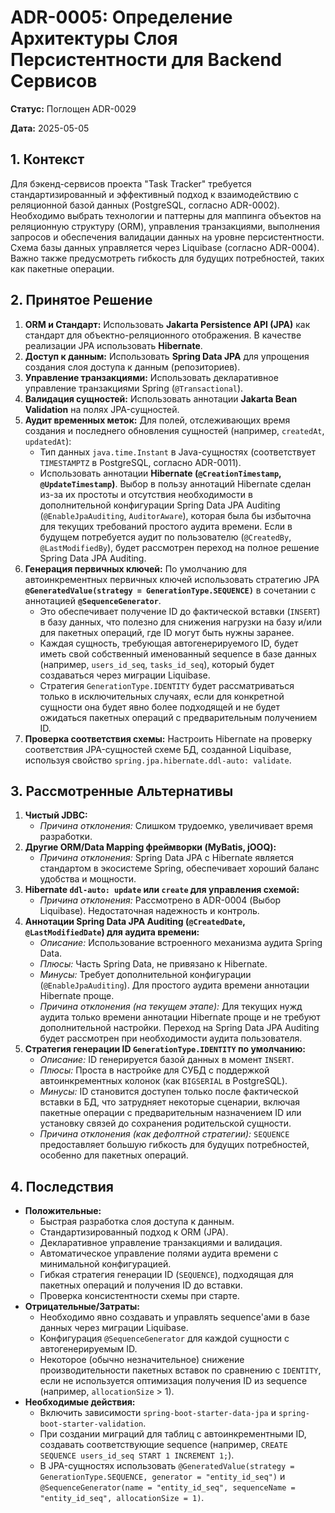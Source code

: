 # ADR-0005: Определение Архитектуры Слоя Персистентности для Backend Сервисов

**Статус:** Поглощен ADR-0029

**Дата:** 2025-05-05

## 1. Контекст

Для бэкенд-сервисов проекта "Task Tracker" требуется стандартизированный и эффективный подход к взаимодействию с реляционной базой данных (PostgreSQL, согласно ADR-0002). Необходимо выбрать технологии и паттерны для маппинга объектов на реляционную структуру (ORM), управления транзакциями, выполнения запросов и обеспечения валидации данных на уровне персистентности. Схема базы данных управляется через Liquibase (согласно ADR-0004). Важно также предусмотреть гибкость для будущих потребностей, таких как пакетные операции.

## 2. Принятое Решение

1.  **ORM и Стандарт:** Использовать **Jakarta Persistence API (JPA)** как стандарт для объектно-реляционного отображения. В качестве реализации JPA использовать **Hibernate**.
2.  **Доступ к данным:** Использовать **Spring Data JPA** для упрощения создания слоя доступа к данным (репозиториев).
3.  **Управление транзакциями:** Использовать декларативное управление транзакциями Spring (`@Transactional`).
4.  **Валидация сущностей:** Использовать аннотации **Jakarta Bean Validation** на полях JPA-сущностей.
5.  **Аудит временных меток:** Для полей, отслеживающих время создания и последнего обновления сущностей (например, `createdAt`, `updatedAt`):
    *   Тип данных `java.time.Instant` в Java-сущностях (соответствует `TIMESTAMPTZ` в PostgreSQL, согласно ADR-0011).
    *   Использовать аннотации **Hibernate (`@CreationTimestamp`, `@UpdateTimestamp`)**. Выбор в пользу аннотаций Hibernate сделан из-за их простоты и отсутствия необходимости в дополнительной конфигурации Spring Data JPA Auditing (`@EnableJpaAuditing`, `AuditorAware`), которая была бы избыточна для текущих требований простого аудита времени. Если в будущем потребуется аудит по пользователю (`@CreatedBy`, `@LastModifiedBy`), будет рассмотрен переход на полное решение Spring Data JPA Auditing.
6.  **Генерация первичных ключей:** По умолчанию для автоинкрементных первичных ключей использовать стратегию JPA **`@GeneratedValue(strategy = GenerationType.SEQUENCE)`** в сочетании с аннотацией **`@SequenceGenerator`**.
    *   Это обеспечивает получение ID до фактической вставки (`INSERT`) в базу данных, что полезно для снижения нагрузки на базу и/или для пакетных операций, где ID могут быть нужны заранее.
    *   Каждая сущность, требующая автогенерируемого ID, будет иметь свой собственный именованный sequence в базе данных (например, `users_id_seq`, `tasks_id_seq`), который будет создаваться через миграции Liquibase.
    *   Стратегия `GenerationType.IDENTITY` будет рассматриваться только в исключительных случаях, если для конкретной сущности она будет явно более подходящей и не будет ожидаться пакетных операций с предварительным получением ID.
7.  **Проверка соответствия схемы:** Настроить Hibernate на проверку соответствия JPA-сущностей схеме БД, созданной Liquibase, используя свойство `spring.jpa.hibernate.ddl-auto: validate`.

## 3. Рассмотренные Альтернативы

1.  **Чистый JDBC:**
    *   *Причина отклонения:* Слишком трудоемко, увеличивает время разработки.
2.  **Другие ORM/Data Mapping фреймворки (MyBatis, jOOQ):**
    *   *Причина отклонения:* Spring Data JPA с Hibernate является стандартом в экосистеме Spring, обеспечивает хороший баланс удобства и мощности.
3.  **Hibernate `ddl-auto: update` или `create` для управления схемой:**
    *   *Причина отклонения:* Рассмотрено в ADR-0004 (Выбор Liquibase). Недостаточная надежность и контроль.
4.  **Аннотации Spring Data JPA Auditing (`@CreatedDate`, `@LastModifiedDate`) для аудита времени:**
    *   *Описание:* Использование встроенного механизма аудита Spring Data.
    *   *Плюсы:* Часть Spring Data, не привязано к Hibernate.
    *   *Минусы:* Требует дополнительной конфигурации (`@EnableJpaAuditing`). Для простого аудита времени аннотации Hibernate проще.
    *   *Причина отклонения (на текущем этапе):* Для текущих нужд аудита только времени аннотации Hibernate проще и не требуют дополнительной настройки. Переход на Spring Data JPA Auditing будет рассмотрен при необходимости аудита пользователя.
5.  **Стратегия генерации ID `GenerationType.IDENTITY` по умолчанию:**
    *   *Описание:* ID генерируется базой данных в момент `INSERT`.
    *   *Плюсы:* Проста в настройке для СУБД с поддержкой автоинкрементных колонок (как `BIGSERIAL` в PostgreSQL).
    *   *Минусы:* ID становится доступен только после фактической вставки в БД, что затрудняет некоторые сценарии, включая пакетные операции с предварительным назначением ID или установку связей до сохранения родительской сущности.
    *   *Причина отклонения (как дефолтной стратегии):* `SEQUENCE` предоставляет большую гибкость для будущих потребностей, особенно для пакетных операций.

## 4. Последствия

*   **Положительные:**
    *   Быстрая разработка слоя доступа к данным.
    *   Стандартизированный подход к ORM (JPA).
    *   Декларативное управление транзакциями и валидация.
    *   Автоматическое управление полями аудита времени с минимальной конфигурацией.
    *   Гибкая стратегия генерации ID (`SEQUENCE`), подходящая для пакетных операций и получения ID до вставки.
    *   Проверка консистентности схемы при старте.
*   **Отрицательные/Затраты:**
    *   Необходимо явно создавать и управлять sequence'ами в базе данных через миграции Liquibase.
    *   Конфигурация `@SequenceGenerator` для каждой сущности с автогенерируемым ID.
    *   Некоторое (обычно незначительное) снижение производительности пакетных вставок по сравнению с `IDENTITY`, если не используется оптимизация получения ID из sequence (например, `allocationSize` > 1).
*   **Необходимые действия:**
    *   Включить зависимости `spring-boot-starter-data-jpa` и `spring-boot-starter-validation`.
    *   При создании миграций для таблиц с автоинкрементными ID, создавать соответствующие sequence (например, `CREATE SEQUENCE users_id_seq START 1 INCREMENT 1;`).
    *   В JPA-сущностях использовать `@GeneratedValue(strategy = GenerationType.SEQUENCE, generator = "entity_id_seq")` и `@SequenceGenerator(name = "entity_id_seq", sequenceName = "entity_id_seq", allocationSize = 1)`.
